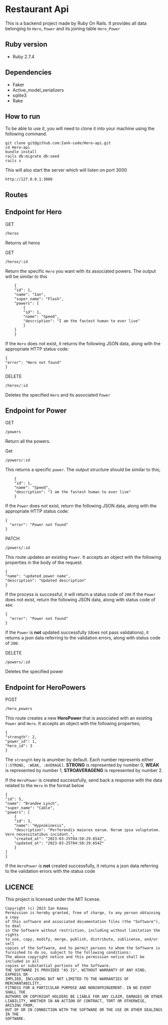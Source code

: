 # Restaurant Api

This is a backend project made by Ruby On Rails. It provides all data belonging to `Hero`, `Power` and its joining table `Hero_Power`

## Ruby version

- Ruby 2.7.4

## Dependencies

- Faker
- Active_model_serializers
- sqlite3
- Rake

## How to run

To be able to use it, you will need to clone it into your machine using the following command.

    git clone git@github.com:Iank-code/Hero-api.git
    cd Hero-api
    bundle install
    rails db:migrate db:seed
    rails s

This will also start the server which will listen on port 3000

```
http://127.0.0.1:3000
```

## Routes

## Endpoint for Hero

GET

    /heros

Returns all heros

GET

    /heros/:id

Return the specific `Hero` you want with its associated powers.
The output will be similar to this

        {
        "id": 1,
        "name": "Ian",
        "super_name": "Flash",
        "powers": [
            {
            "id": 1,
            "name": "Speed",
            "description": "I am the fastest human to ever live"
            }
        ]
        }

If the `Hero` does not exist, it returns the following JSON data, along with
the appropriate HTTP status code:

    {
    "error": "Hero not found"
    }

DELETE

    /heros/:id

Deletes the specified `Hero` and its associated `Power`

## Endpoint for Power

GET

    /powers

Return all the powers.

Get

    /powers/:id

This returns a specific `power`. The output structure should be similar to this;

        {
        "id": 1,
        "name": "Speed",
        "description": "I am the fastest human to ever live"
        }

If the `Power` does not exist, return the following JSON data, along with
the appropriate HTTP status code:

```
{
  "error": "Power not found"
}
```

PATCH

    /powers/:id

This route updates an existing `Power`. It accepts an object with
the following properties in the body of the request:

    {
    "name": "updated power name",
    "description": "Updated description"
    }

If the process is successful, it will return a status code of `200`
If the `Power` does not exist, return the following JSON data, along with status code of `404`:

```
{
  "error": "Power not found"
}
```

If the `Power` is **not** updated successfully (does not pass validations),
it returns a json data referring to the validation errors, along with status code of `200`:

DELETE

    /powers/:id

Deletes the specified power

## Endpoint for HeroPowers

POST

    /hero_powers

This route creates a new **HeroPower** that is associated with an
existing `Power` and `Hero`. It accepts an object with the following properties;

    {
    "strength": 2,
    "power_id": 1,
    "hero_id": 3
    }

The `strength` key is anumber by default. Each number represents either `[:STRONG, :WEAK, :AVERAGE]`. **STRONG** is represented by number 0, **WEAK** is represented by number 1, **STROAVERAGENG** is represented by number 2.

If the `HeroPower` is created successfully, send back a response with the data
related to the `Hero` in the format below

    {
    "id": 5,
    "name": "Brandee Lynch",
    "super_name": "Cable",
    "powers": [
        {
        "id": 3,
        "name": "Hypnokinesis",
        "description": "Perferendis maiores earum. Rerum ipsa voluptatem. Vero necessitatibus incidunt.",
        "created_at": "2023-03-25T04:50:29.654Z",
        "updated_at": "2023-03-25T04:50:29.654Z"
        }
    ]
    }

If the `HeroPower` is **not** created successfully, it returns a json data referring to the validation errors with the status code

## LICENCE

This project is licensed under the MIT license.

```
Copyright (c) 2023 Ian Kamau
Permission is hereby granted, free of charge, to any person obtaining a copy
of this software and associated documentation files (the "Software"), to deal
in the Software without restriction, including without limitation the rights
to use, copy, modify, merge, publish, distribute, sublicense, and/or sell
copies of the Software, and to permit persons to whom the Software is
furnished to do so, subject to the following conditions:
The above copyright notice and this permission notice shall be included in all
copies or substantial portions of the Software.
THE SOFTWARE IS PROVIDED "AS IS", WITHOUT WARRANTY OF ANY KIND, EXPRESS OR
IMPLIED, INCLUDING BUT NOT LIMITED TO THE WARRANTIES OF MERCHANTABILITY,
FITNESS FOR A PARTICULAR PURPOSE AND NONINFRINGEMENT. IN NO EVENT SHALL THE
AUTHORS OR COPYRIGHT HOLDERS BE LIABLE FOR ANY CLAIM, DAMAGES OR OTHER
LIABILITY, WHETHER IN AN ACTION OF CONTRACT, TORT OR OTHERWISE, ARISING FROM,
OUT OF OR IN CONNECTION WITH THE SOFTWARE OR THE USE OR OTHER DEALINGS IN THE
SOFTWARE.
```
